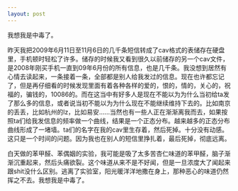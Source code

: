 ```yaml
---
layout: post
---
```

我想我是中毒了。
  
昨天我把2009年6月11日至11月6日的几千条短信转成了cav格式的表储存在硬盘里，手机顿时轻松了许多。储存的时候我又看到很久以前储存的另一个cav文件，是2008年刚买手机一直到09年6月份的所有信息，也是几千条。我没想到居然有心情去读起来，一条接着一条，全部都是别人给我发过的信息。现在也许都忘记了，但是再仔细看的时候发现里面有着各种各样的爱的，恨的，情的，关心的，祝福的，骗钱的，10086的。而在这当中有好多人是现在不能以为为什么当初给ta发了那么多的信息，或者说当初不能以为为什么现在不能继续维持下去的。比如南京的丢丢，比如杭州的lz，比如易安……当然也有一些人正在渐渐离我而去，如果按照ta们给我发信息的频率做一个曲线，结果是一个正态分布。越来越多的正态分布曲线形成了一堵墙。ta们的名字在我的cav里生存着，然后死掉。十分没有动感。这只是一个时间的问题。因为我也在别人的短信里挣扎着，最后死掉，彻底远离。

白天做的苯甲醛、苯偶姻的实验，我可能是吸了太多苦杏仁味道的苯甲醛，脑子渐渐沉重起来，然后头痛欲裂。这个味道从来不是不好闻，但是一旦浓度大了闻起来跟shit没什么区别。逃离了实验室，阳光暖洋洋地撒在身上，那种恶心的味道仍然挥之不去。我想我是中毒了。